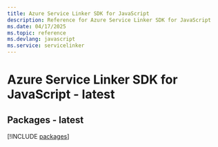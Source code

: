 ```yaml
---
title: Azure Service Linker SDK for JavaScript
description: Reference for Azure Service Linker SDK for JavaScript
ms.date: 04/17/2025
ms.topic: reference
ms.devlang: javascript
ms.service: servicelinker
---
```

# Azure Service Linker SDK for JavaScript - latest
## Packages - latest
[!INCLUDE [packages](service-linker-index.md)]